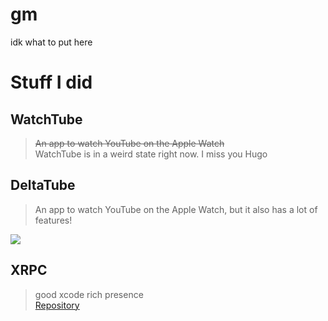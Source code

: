 # gm

idk what to put here

# Stuff I did
## WatchTube
> ~~An app to watch YouTube on the Apple Watch~~ <br>
WatchTube is in a weird state right now.
I miss you Hugo

## DeltaTube
> An app to watch YouTube on the Apple Watch, but it also has a lot of features!
<a href="https://apps.apple.com/us/app/watchtube/id1599884909">
  <img src="https://github.com/llsc12/llsc12/assets/42747613/f444510f-5a41-4fba-a7a6-f8ecf0d2bdbb">
</a>

## XRPC
> good xcode rich presence<br>
[Repository](https://github.com/llsc12/XRPC)

